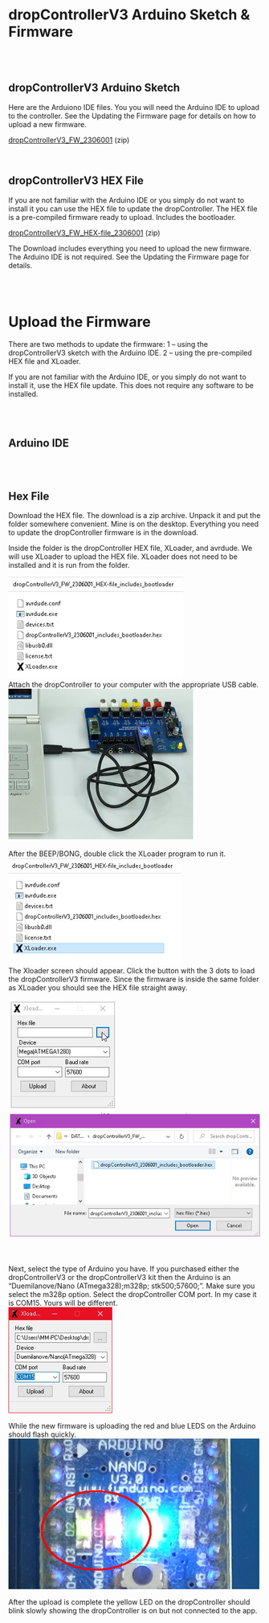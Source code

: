 # dropControllerV3 Arduino Sketch & Firmware

 <br>
 <br>
  
## dropControllerV3 Arduino Sketch
Here are the Arduiono IDE files. You you will need the Arduino IDE to upload to the controller.
See the Updating the Firmware page for details on how to upload a new firmware.

[dropControllerV3_FW_2306001](assets/dropControllerV3_FW_2306001.zip) (zip) <br>


 <br>
 
## dropControllerV3 HEX File

If you are not familiar with the Arduino IDE or you simply do not want to install it you can use the HEX file to update the dropController. 
The HEX file is a pre-compiled firmware ready to upload. Includes the bootloader.

[dropControllerV3_FW_HEX-file_2306001](assets/dropControllerV3_FW_2306001_HEX-file_includes_bootloader.zip) (zip)

The Download includes everything you need to upload the new firmware. The Arduino IDE is not required. See the Updating the Firmware page for details. <br>


 <br>
 <br>

# Upload the Firmware

There are two methods to update the firmware:
1 – using the dropControllerV3 sketch with the Arduino IDE.
2 – using the pre-compiled HEX file and XLoader.

If you are not familiar with the Arduino IDE, or you simply do not want to install it, use the HEX file update. This does not require any software to be installed.

<br>
<br>

## Arduino IDE



<br>
<br>

## Hex File

Download the HEX file. The download is a zip archive. Unpack it and put the folder somewhere convenient. Mine is on the desktop. Everything you need to update the dropController firmware is in the download.

Inside the folder is the dropController HEX file, XLoader, and avrdude. We will use XLoader to upload the HEX file. XLoader does not need to be installed and it is run from the folder. 

<img src="imgs/fw-upload/dropControllerV3_UploadHEX-file_001.jpg" alt="dropControllerV3 water drop photography system"  >

 <br>
Attach the dropController to your computer with the appropriate USB cable. <br>


<img src="imgs/fw-upload/dropControllerV3_UploadHEX-file_002.jpg" alt="dropControllerV3 water drop photography system"  >
<br>
<br>
After the BEEP/BONG, double click the XLoader program to run it. <br>

<img src="imgs/fw-upload/dropControllerV3_UploadHEX-file_003.jpg" alt="dropControllerV3 water drop photography system"  >

<br>
The Xloader screen should appear. Click the button with the 3 dots to load the dropControllerV3 firmware. Since the firmware is inside the same folder as XLoader you should see the HEX file straight away. <br>

<img src="imgs/fw-upload/dropControllerV3_UploadHEX-file_006.jpg" alt="dropControllerV3 water drop photography system"  > <br>
<img src="imgs/fw-upload/dropControllerV3_UploadHEX-file_007.jpg" alt="dropControllerV3 water drop photography system"  >

 <br>
  <br>
Next, select the type of Arduino you have. If you purchased either the dropControllerV3 or the dropControllerV3 kit then the Arduino is an “Duemilanove/Nano (ATmega328);m328p; stk500;57600;”. Make sure you select the m328p option.
Select the dropController COM port. In my case it is COM15. Yours will be different.

<br>
<img src="imgs/fw-upload/dropControllerV3_UploadHEX-file_008.jpg" alt="dropControllerV3 water drop photography system"  >
<br>

While the new firmware is uploading the red and blue LEDS on the Arduino should flash quickly.
<br>
<img src="imgs/fw-upload/dropControllerV3_UploadHEX-file_009.jpg" alt="dropControllerV3 water drop photography system"  >
<br>

After the upload is complete the yellow LED on the dropController should blink slowly showing the dropController is on but not connected to the app.

 
<br>
<br>
<br>
<br>
 
